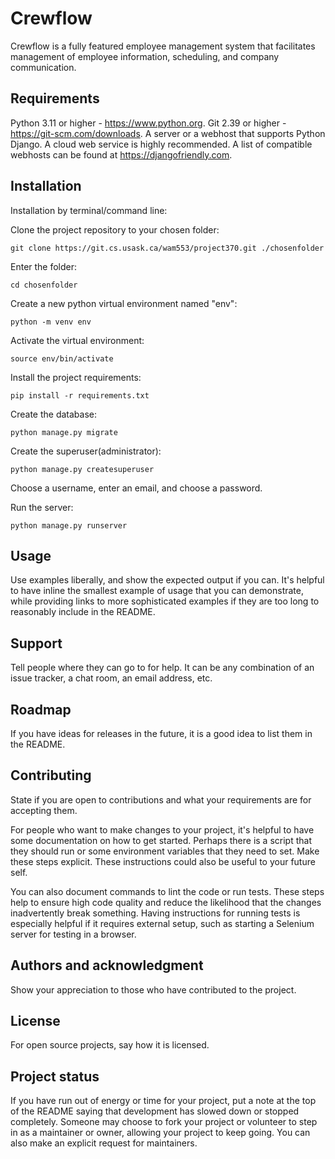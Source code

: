 # Crewflow

Crewflow is a fully featured employee management system that facilitates management of employee information, scheduling, and company communication.

## Requirements

Python 3.11 or higher - https://www.python.org.
Git 2.39 or higher - https://git-scm.com/downloads.
A server or a webhost that supports Python Django. A cloud web service is
highly recommended. A list of compatible webhosts can be found at
https://djangofriendly.com.

## Installation

Installation by terminal/command line:

Clone the project repository to your chosen folder:
```
git clone https://git.cs.usask.ca/wam553/project370.git ./chosenfolder
```

Enter the folder:
```
cd chosenfolder
```

Create a new python virtual environment named "env":
```
python -m venv env
```

Activate the virtual environment:
```
source env/bin/activate
```

Install the project requirements:
```
pip install -r requirements.txt
```

Create the database:
```
python manage.py migrate
```

Create the superuser(administrator):
```
python manage.py createsuperuser
```

Choose a username, enter an email, and choose a password.

Run the server:
```
python manage.py runserver
```

## Usage
Use examples liberally, and show the expected output if you can. It's helpful to have inline the smallest example of usage that you can demonstrate, while providing links to more sophisticated examples if they are too long to reasonably include in the README.

## Support
Tell people where they can go to for help. It can be any combination of an issue tracker, a chat room, an email address, etc.

## Roadmap
If you have ideas for releases in the future, it is a good idea to list them in the README.

## Contributing
State if you are open to contributions and what your requirements are for accepting them.

For people who want to make changes to your project, it's helpful to have some documentation on how to get started. Perhaps there is a script that they should run or some environment variables that they need to set. Make these steps explicit. These instructions could also be useful to your future self.

You can also document commands to lint the code or run tests. These steps help to ensure high code quality and reduce the likelihood that the changes inadvertently break something. Having instructions for running tests is especially helpful if it requires external setup, such as starting a Selenium server for testing in a browser.

## Authors and acknowledgment
Show your appreciation to those who have contributed to the project.

## License
For open source projects, say how it is licensed.

## Project status
If you have run out of energy or time for your project, put a note at the top of the README saying that development has slowed down or stopped completely. Someone may choose to fork your project or volunteer to step in as a maintainer or owner, allowing your project to keep going. You can also make an explicit request for maintainers.
